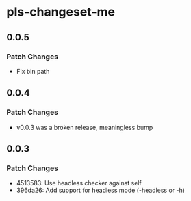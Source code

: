 # pls-changeset-me

## 0.0.5

### Patch Changes

- Fix bin path

## 0.0.4

### Patch Changes

- v0.0.3 was a broken release, meaningless bump

## 0.0.3

### Patch Changes

- 4513583: Use headless checker against self
- 396da26: Add support for headless mode (-headless or -h)
